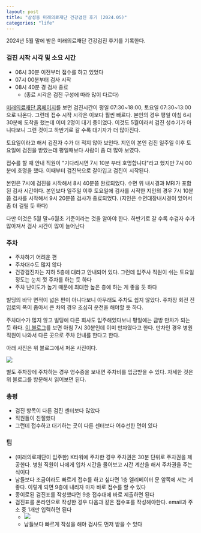 ```yaml
---
layout: post
title: "삼성동 미래의료재단 건강검진 후기 (2024.05)"
categories: "life"
---
```


2024년 5월 말에 받은 미래의료재단 건강검진 후기를 기록한다.

### 검진 시작 시각 및 소요 시간

- 06시 30분 이전부터 접수를 하고 있었다
- 07시 00분부터 검사 시작
- 08시 40분 경 검사 종료
  - (종료 시각은 검진 구성에 따라 많이 다르다)

[미래의료재단 홈페이지](https://mrhealth.co.kr/)를 보면 검진시간이 평일 07:30~18:00, 토요일 07:30~13:00으로 나온다. 그런데 접수 시작 시각은 이보다 훨씬 빠르다. 본인의 경우 평일 아침 6시 30분에 도착을 했는데 이미 2명이 대기 중이었다. 이것도 5월이라서 검진 성수기가 아니다보니 그런 것이고 하반기로 갈 수록 대기자가 더 많아진다.

토요일이라고 해서 검진자 수가 더 적지 않아 보인다. 지인이 본인 검진 일주일 이후 토요일에 검진을 받았는데 평일때보다 사람이 좀 더 많아 보였다.

접수를 할 때 안내 직원이 "기다리시면 7시 10분 부터 호명합니다"라고 했지만 7시 00분에 호명을 했다. 이때부터 검진복으로 갈아입고 검진이 시작된다.

본인은 7시에 검진을 시작해서 8시 40분쯤 완료되었다. 수면 위 내시경과 MRI가 포함된 검사 시간이다. 본인보다 일주일 이후 토요일에 검사를 시작한 지인의 경우 7시 10분쯤 검사를 시작해서 9시 20분쯤 검사가 종료되었다. (지인은 수면대장내시경이 있어서 좀 더 걸릴 듯 하다)

다만 이것은 5월 말~6월초 기준이라는 것을 알아야 한다. 하반기로 갈 수록 수검자 수가 많아져서 검사 시간이 많이 늘어난다

### 주차

- 주차하기 어려운 편
- 주차대수도 많지 않다
- 건강검진자는 지하 5층에 대라고 안내되어 있다. 그런데 입주사 직원이 쉬는 토요일 정도는 눈치 껏 주차를 하는 듯 하다
- 주차 난이도가 높기 때문에 최대한 높은 층에 하는 게 좋을 듯 하다

빌딩의 바닥 면적이 넓은 편이 아니다보니 아무래도 주차도 쉽지 않았다. 주차장 회전 진입로의 폭이 좁아서 큰 차의 경우 조심히 운전을 해야할 듯 하다.

주차대수가 많지 않고 빌딩에 다른 회사도 입주해있다보니 평일에는 금방 만차가 되는 듯 하다. [이 블로그](https://pa3819.tistory.com/entry/%EB%AF%B8%EB%9E%98%EC%9D%98%EB%A3%8C%EC%9E%AC%EB%8B%A8-%EA%B1%B4%EA%B0%95%EA%B2%80%EC%A7%84%EA%B3%BC-%EC%A3%BC%EC%B0%A8-%ED%9B%84%EA%B8%B0)를 보면 아침 7시 30분인데 이미 만차였다고 한다. 만차인 경우 병원 직원이 나와서 다른 곳으로 주차 안내를 한다고 한다.

아래 사진은 위 블로그에서 퍼온 사진이다.

<img src="https://i.imgur.com/zGPCBFc"/>

별도 주차장에 주차하는 경우 영수증을 보내면 주차비를 입금받을 수 있다. 자세한 것은 위 블로그를 방문해서 읽어보면 된다.

### 총평

- 검진 항목이 다른 검진 센터보다 많았다
- 직원들이 친절했다
- 그런데 접수하고 대기하는 곳이 다른 센터보다 어수선한 면이 있다

### 팁

- (미래의료재단이 입주한) K타워에 주차한 경우 주차권은 30분 단위로 주차권을 제공한다. 병원 직원이 나에게 입차 시간을 물어보고 시간 계산을 해서 주차권을 주는 식이다
- 남들보다 조금이라도 빠르게 접수를 하고 싶다면 1층 엘리베이터 문 앞쪽에 서는 게 좋다. 이렇게 되면 9층에 내리자 마자 바로 접수를 할 수 있다
- 종이로된 검진표를 작성했다면 9층 접수대에 바로 제출하면 된다
- 검진표를 온라인으로 작성한 경우 다음과 같은 접수표를 작성해야한다. email과 주소 중 1개만 입력하면 된다
  - <img src='https://i.imgur.com/RcFhYrf'/>
  - 남들보다 빠르게 작성을 해야 검사도 먼저 받을 수 있다
